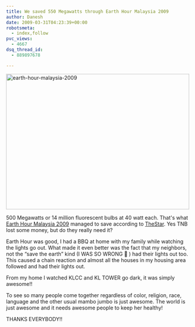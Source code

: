 ```yaml
---
title: We saved 550 Megawatts through Earth Hour Malaysia 2009
author: Danesh
date: 2009-03-31T04:23:39+00:00
robotsmeta:
  - index,follow
pvc_views:
  - 4667
dsq_thread_id:
  - 889897678

---
```

<img loading="lazy" class="alignnone size-medium wp-image-1313" title="earth-hour-malaysia-2009" src="/wp-content/uploads/2009/03/earth-hour-malaysia-2009-500x370.png" alt="earth-hour-malaysia-2009" width="500" height="370" srcset="/wp-content/uploads/2009/03/earth-hour-malaysia-2009-500x370.png 500w, /wp-content/uploads/2009/03/earth-hour-malaysia-2009.png 563w" sizes="(max-width: 500px) 100vw, 500px" />

500 Megawatts or 14 million fluorescent bulbs at 40 watt each. That's what [Earth Hour Malaysia 2009][1] managed to save according to [TheStar][2]. Yes TNB lost some money, but do they really need it?

Earth Hour was good, I had a BBQ at home with my family while watching the lights go out. What made it even better was the fact that my neighbors, not the &#8220;save the earth&#8221; kind (I WAS SO WRONG 🙁 ) had their lights out too. This caused a chain reaction and almost all the houses in my housing area followed and had their lights out.

From my home I watched KLCC and KL TOWER go dark, it was simply awesome!!

To see so many people come together regardless of color, religion, race, language and the other usual mambo jumbo is just awesome. The world is just awesome and it needs awesome people to keep her healthy!

THANKS EVERYBODY!!

 [1]: /posts/earth-hour-malaysia-2009-turn-your-lights-off/
 [2]: http://thestar.com.my/news/story.asp?file=/2009/3/30/nation/20090330204406